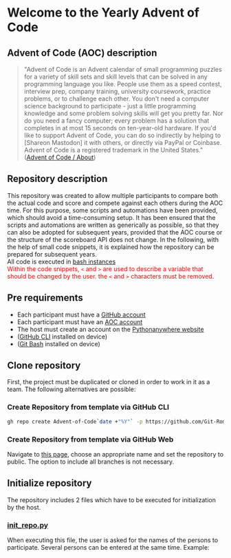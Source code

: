 # Welcome to the Yearly Advent of Code

## Advent of Code (AOC) description

> "Advent of Code is an Advent calendar of small programming puzzles for a variety of skill sets and skill levels that can be solved in any programming language you like. People use them as a speed contest, interview prep, company training, university coursework, practice problems, or to challenge each other. You don't need a computer science background to participate - just a little programming knowledge and some problem solving skills will get you pretty far. Nor do you need a fancy computer; every problem has a solution that completes in at most 15 seconds on ten-year-old hardware. If you'd like to support Advent of Code, you can do so indirectly by helping to [Shareon Mastodon] it with others, or directly via PayPal or Coinbase. Advent of Code is a registered trademark in the United States." ([Advent of Code / About](https://adventofcode.com/2021/about))

## Repository description

This repository was created to allow multiple participants to compare both the actual code and score and compete against each others during the AOC time. For this purpose, some scripts and automations have been provided, which should avoid a time-consuming setup.
It has been ensured that the scripts and automations are written as generically as possible, so that they can also be adopted for subsequent years, provided that the AOC course or the structure of the scoreboard API does not change.
In the following, with the help of small code snippets, it is explained how the repository can be prepared for subsequent years.  
All code is executed in [bash instances](https://gitforwindows.org/)  
<span style="color:red">Within the code snippets, `<` and `>` are used to describe a variable that should be changed by the user. the `<` and `>` characters must be removed.
</span>

## Pre requirements

- Each participant must have a [GitHub account](https://github.com/signup?source=login)
- Each participant must have an [AOC account](https://adventofcode.com/2021/auth/login)
- The host must create an account on the [Pythonanywhere website](https://www.pythonanywhere.com/)
- ([GitHub CLI](https://cli.github.com/) installed on device)
- ([Git Bash](https://gitforwindows.org/) installed on device)

## Clone repository

First, the project must be duplicated or cloned in order to work in it as a team. The following alternatives are possible:

### Create Repository from template via GitHub CLI

```bash
gh repo create Advent-of-Code`date +"%Y"` -p https://github.com/Git-Romer/Advent-of-Code.git --public
```

### Create Repository from template via GitHub Web

Navigate to [this page](https://github.com/Git-Romer/Advent-of-Code/generate), choose an appropriate name and set the repository to public. The option to include all branches is not necessary.

## Initialize repository

The repository includes 2 files which have to be executed for initialization by the host.

### [init_repo.py](init_repo.py)

When executing this file, the user is asked for the names of the persons to participate. Several persons can be entered at the same time. Example:
